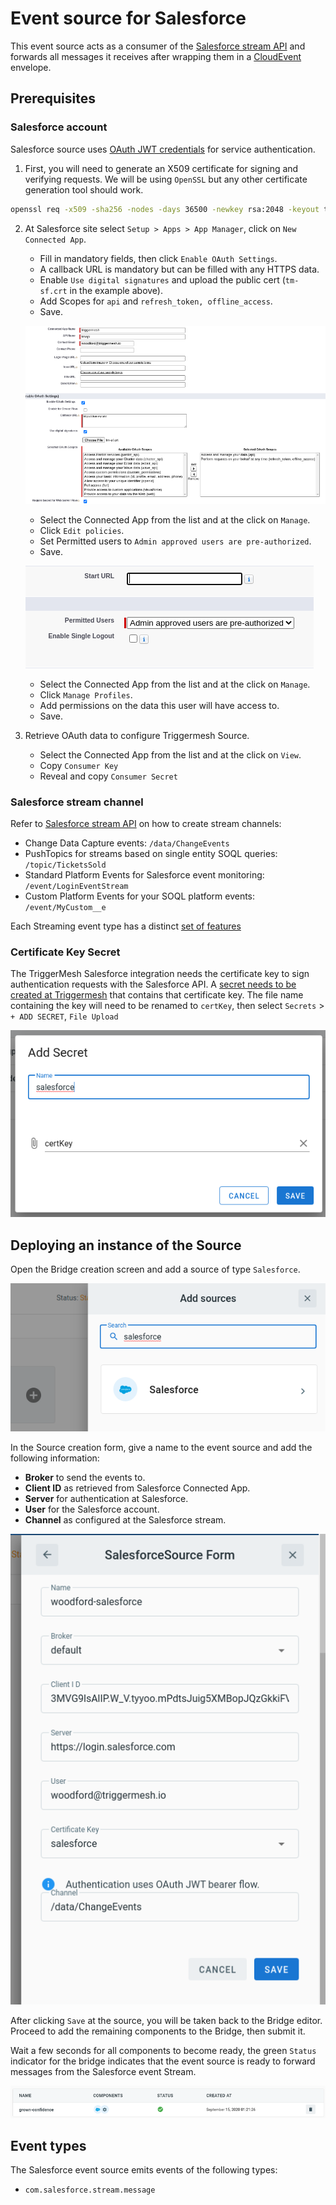 # Event source for Salesforce

This event source acts as a consumer of the [Salesforce stream API][salesforce-stream-api-docs] and forwards all messages it receives
after wrapping them in a [CloudEvent][ce] envelope.

## Prerequisites

### Salesforce account

Salesforce source uses [OAuth JWT credentials][salesforce-oauth-jwt] for service authentication.

1. First, you will need to generate an X509 certificate for signing and verifying requests.
We will be using `OpenSSL` but any other certificate generation tool should work.

```sh
openssl req -x509 -sha256 -nodes -days 36500 -newkey rsa:2048 -keyout tm-sf.key -out tm-sf.crt
```

2. At Salesforce site select `Setup > Apps > App Manager`, click on `New Connected App`.

    - Fill in mandatory fields, then click `Enable OAuth Settings`.
    - A callback URL is mandatory but can be filled with any HTTPS data.
    - Enable `Use digital signatures` and upload the public cert (`tm-sf.crt` in the example above).
    - Add Scopes for `api` and `refresh_token, offline_access`.
    - Save.

    ![Salesforce connected app](../images/salesforce-source/salesforce-connected-app.png)

    - Select the Connected App from the list and at the click on `Manage`.
    - Click `Edit policies`.
    - Set Permitted users to `Admin approved users are pre-authorized`.
    - Save.

    ![Connected app policies](../images/salesforce-source/connected-app-policies.png)

    - Select the Connected App from the list and at the click on `Manage`.
    - Click `Manage Profiles`.
    - Add permissions on the data this user will have access to.
    - Save.

3. Retrieve OAuth data to configure Triggermesh Source.

   - Select the Connected App from the list and at the click on `View`.
   - Copy `Consumer Key`
   - Reveal and copy `Consumer Secret`

### Salesforce stream channel

Refer to [Salesforce stream API][salesforce-stream-api-docs] on how to create stream channels:

- Change Data Capture events: `/data/ChangeEvents`
- PushTopics for streams based on single entity SOQL queries: `/topic/TicketsSold`
- Standard Platform Events for Salesforce event monitoring: `/event/LoginEventStream`
- Custom Platform Events for your SOQL platform events: `/event/MyCustom__e`

Each Streaming event type has a distinct [set of features][salesroce-event-features]

### Certificate Key Secret

The TriggerMesh Salesforce integration needs the certificate key to sign authentication requests with the Salesforce API.
A [secret needs to be created at Triggermesh][tm-secret] that contains that certificate key.
The file name containing the key will need to be renamed to `certKey`, then select `Secrets` > `+ ADD SECRET`, `File Upload`

![Upload secret](../images/salesforce-source/file-upload-secret.png)

## Deploying an instance of the Source

Open the Bridge creation screen and add a source of type `Salesforce`.

![Adding Salesforce source](../images/salesforce-source/salesforce-source.png)

In the Source creation form, give a name to the event source and add the following information:

- **Broker** to send the events to.
- **Client ID** as retrieved from Salesforce Connected App.
- **Server** for authentication at Salesforce.
- **User** for the Salesforce account.
- **Channel** as configured at the Salesforce stream.

![Salesforce source form](../images/salesforce-source/salesforce-source-form.png)

After clicking `Save` at the source, you will be taken back to the Bridge editor. Proceed to add the remaining components to the Bridge, then submit it.

Wait a few seconds for all components to become ready, the green `Status` indicator for the bridge indicates that the event source is ready to forward messages from the Salesforce event Stream.

![Bridge status](../images/salesforce-source/salesforce-bridge-ready.png)

## Event types

The Salesforce event source emits events of the following types:

- `com.salesforce.stream.message`

[salesforce-stream-api-docs]: https://developer.salesforce.com/docs/atlas.en-us.api_streaming.meta/api_streaming/
[salesforce-oauth-jwt]: https://help.salesforce.com/articleView?id=remoteaccess_oauth_jwt_flow.htm
[salesroce-event-features]: https://developer.salesforce.com/docs/atlas.en-us.api_streaming.meta/api_streaming/event_comparison.htm
[ce]: https://cloudevents.io/

[tm-secret]: ../guides/secrets.md
